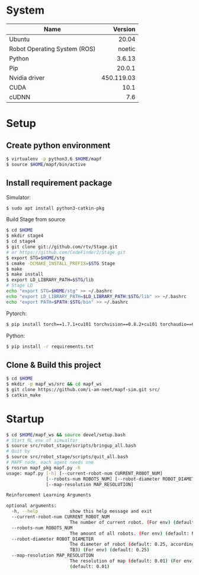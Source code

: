 # System
Name                        | Version      
----------------------------|-------:
Ubuntu                      | 20.04
Robot Operating System (ROS)| noetic
Python                      | 3.6.13
Pip                         | 20.0.1
Nvidia driver               | 450.119.03
CUDA                        | 10.1
cUDNN                       | 7.6

# Setup
## Create python environment
```bash
$ virtualenv -p python3.6 $HOME/mapf
$ source $HOME/mapf/bin/active
```
## Install requirement package
Simulator:
```bash
$ sudo apt install python3-catkin-pkg
```

Build Stage from source
```bash
$ cd $HOME
$ mkdir stage4
$ cd stage4
$ git clone git://github.com/rtv/Stage.git
# or https://github.com/CodeFinder2/Stage.git
$ export STG=$HOME/stg
$ cmake -DCMAKE_INSTALL_PREFIX=$STG Stage
$ make
$ make install
$ export LD_LIBRARY_PATH=$STG/lib
# Stage LD
echo "export STG=$HOME/stg" >> ~/.bashrc
echo "export LD_LIBRARY_PATH=$LD_LIBRARY_PATH:$STG/lib" >> ~/.bashrc
echo "export PATH=$PATH:$STG/bin" >> ~/.bashrc
```

Pytorch:
```bash
$ pip install torch==1.7.1+cu101 torchvision==0.8.2+cu101 torchaudio==0.7.2 -f https://download.pytorch.org/whl/torch_stable.html
```

Python:
```bash
$ pip install -r requirements.txt
```

## Clone & Build this project
```bash
$ cd $HOME
$ mkdir -p mapf_ws/src && cd mapf_ws
$ git clone https://github.com/i-am-neet/mapf-sim.git src/
$ catkin_make
```

# Startup
```bash
$ cd $HOME/mapf_ws && source devel/setup.bash
# Start RL env of simualtor
$ source src/robot_stage/scripts/bringup_all.bash
# Quit by
$ source src/robot_stage/scripts/quit_all.bash
# MAPF node, each agent needs one
$ rosrun mapf_pkg mapf.py -h
usage: mapf.py [-h] [--current-robot-num CURRENT_ROBOT_NUM]
               [--robots-num ROBOTS_NUM] [--robot-diameter ROBOT_DIAMETER]
               [--map-resolution MAP_RESOLUTION]

Reinforcement Learning Arguments

optional arguments:
  -h, --help            show this help message and exit
  --current-robot-num CURRENT_ROBOT_NUM
                        The number of current robot. (For env) (default: None)
  --robots-num ROBOTS_NUM
                        The amount of all robots. (For env) (default: None)
  --robot-diameter ROBOT_DIAMETER
                        The diameter of robot (default: 0.25, according to
                        TB3) (For env) (default: 0.25)
  --map-resolution MAP_RESOLUTION
                        The resolution of map (default: 0.01) (For env)
                        (default: 0.01)
```
